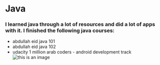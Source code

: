 # Java
### I learned java through a lot of resources and did a lot of apps with it. I finished the following java courses:
* abdullah eid java 101 
* abdullah eid java 102
* udacity 1 million arab coders - android development track
![this is an image](https://i.postimg.cc/0jqfv41b/0001.jpg)


